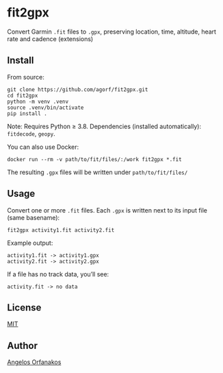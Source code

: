 # fit2gpx

Convert Garmin `.fit` files to `.gpx`, preserving location, time, altitude, heart rate and cadence (extensions)

## Install

From source:

    git clone https://github.com/agorf/fit2gpx.git
    cd fit2gpx
    python -m venv .venv
    source .venv/bin/activate
    pip install .

Note: Requires Python ≥ 3.8. Dependencies (installed automatically): `fitdecode`, `geopy`.

You can also use Docker:

    docker run --rm -v path/to/fit/files/:/work fit2gpx *.fit

The resulting `.gpx` files will be written under `path/to/fit/files/`

## Usage

Convert one or more `.fit` files. Each `.gpx` is written next to its input file (same basename):

    fit2gpx activity1.fit activity2.fit

Example output:

    activity1.fit -> activity1.gpx
    activity2.fit -> activity2.gpx

If a file has no track data, you’ll see:

    activity.fit -> no data

## License

[MIT](https://github.com/agorf/fit2gpx/blob/main/LICENSE)

## Author

[Angelos Orfanakos](https://angelos.dev/)

